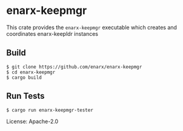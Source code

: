 # enarx-keepmgr

This crate provides the `enarx-keepmgr` executable which creates and
coordinates enarx-keepldr instances

## Build

    $ git clone https://github.com/enarx/enarx-keepmgr
    $ cd enarx-keepmgr
    $ cargo build

## Run Tests

    $ cargo run enarx-keepmgr-tester


License: Apache-2.0

